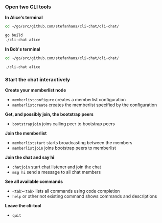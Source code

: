 ### Open two CLI tools

**In Alice's terminal**

```bash
cd ~/go/src/github.com/stefanhans/cli-chat/cli-chat/

go build
./cli-chat alice

```


**In Bob's terminal**

```bash
cd ~/go/src/github.com/stefanhans/cli-chat/cli-chat/

./cli-chat alice

```


### Start the chat interactively

**Create your memberlist node**

- `memberlistconfigure` creates a memberlist configuration
- `memberlistcreate` creates the memberlist specified by the configuration


**Get, and possibly join, the bootstrap peers**

- `bootstrapjoin` joins calling peer to bootstrap peers


**Join the memberlist**

- `memberliststart` starts broadcasting between the members
- `memberlistjoin` joins bootstrap peers to memberlist


**Join the chat and say hi**

- `chatjoin` start chat listener and join the chat
- `msg hi` send a message to all chat members


**See all available commands**

- `<tab><tab>` lists all commands using code completion
- `help` or other not existing command shows commands and descriptions


**Leave the cli-tool**

- `quit` 

